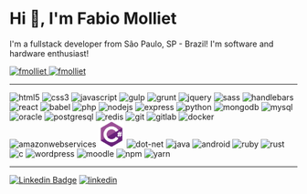 <h1>  Hi 👋, I'm Fabio Molliet</h1>

I'm a fullstack developer from São Paulo, SP - Brazil! I'm software and hardware enthusiast!

<a href="https://github.com/anuraghazra/github-readme-stats">
  <img src="https://github-readme-stats.vercel.app/api?username=fmolliet&show_icons=true&theme=dracula&count_private=true&include_all_commits=true" alt="fmolliet" />
  <img src="https://github-readme-stats.vercel.app/api/top-langs/?username=fmolliet&layout=compact" alt="fmolliet">
</a>

----

<div>
<!-- Main FRONTEND basics -->
<img src="https://devicons.github.io/devicon/devicon.git/icons/html5/html5-original-wordmark.svg" alt="html5" width="45" height="45"/>
<img src="https://devicons.github.io/devicon/devicon.git/icons/css3/css3-original-wordmark.svg" alt="css3" width="45" height="45"/>
<img src="https://devicons.github.io/devicon/devicon.git/icons/javascript/javascript-original.svg" alt="javascript" width="45" height="45"/> 
<!-- Main FRONTEND advanced -->
<img src="https://devicons.github.io/devicon/devicon.git/icons/gulp/gulp-plain.svg" alt="gulp" width="45" height="45"/>
<img src="https://devicons.github.io/devicon/devicon.git/icons/grunt/grunt-original.svg" alt="grunt" width="45" height="45"/>
<img src="https://devicons.github.io/devicon/devicon.git/icons/jquery/jquery-plain-wordmark.svg" alt="jquery" width="45" height="45"/>
<img src="https://devicons.github.io/devicon/devicon.git/icons/sass/sass-original.svg" alt="sass" width="45" height="45"/>
<img src="https://devicons.github.io/devicon/devicon.git/icons/handlebars/handlebars-original.svg" alt="handlebars" width="45" height="45"/>
<!-- Main FRONTEND FRAMEWORK -->
<img src="https://devicons.github.io/devicon/devicon.git/icons/react/react-original-wordmark.svg" alt="react" width="45" height="45"/>
<img src="https://devicons.github.io/devicon/devicon.git/icons/babel/babel-original.svg" alt="babel" width="45" height="45"/> 
<!-- Main BACKEND advanced -->
<img src="https://devicons.github.io/devicon/devicon.git/icons/php/php-original.svg" alt="php" width="45" height="45"/>
<img src="https://devicons.github.io/devicon/devicon.git/icons/nodejs/nodejs-original-wordmark.svg" alt="nodejs" width="45" height="45"/> 
<img src="https://devicons.github.io/devicon/devicon.git/icons/express/express-original-wordmark.svg" alt="express" width="45" height="45"/>
<img src="https://devicons.github.io/devicon/devicon.git/icons/python/python-original.svg" alt="python" width="45" height="45"/> 
<!-- Main DATABASE advanced -->
<img src="https://devicons.github.io/devicon/devicon.git/icons/mongodb/mongodb-original-wordmark.svg" alt="mongodb" width="45" height="45"/> 
<img src="https://devicons.github.io/devicon/devicon.git/icons/mysql/mysql-original-wordmark.svg" alt="mysql" width="45" height="45"/> 
<img src="https://devicons.github.io/devicon/devicon.git/icons/oracle/oracle-original.svg" alt="oracle" width="45" height="45"/> 
<img src="https://devicons.github.io/devicon/devicon.git/icons/postgresql/postgresql-original-wordmark.svg" alt="postgresql" width="45" height="45"/> 
<img src="https://devicons.github.io/devicon/devicon.git/icons/redis/redis-original-wordmark.svg" alt="redis" width="45" height="45"/> 
<!-- Main Cloud / infra -->
<img src="https://devicons.github.io/devicon/devicon.git/icons/git/git-original.svg" alt="git" width="45" height="45"/> 
<img src="https://devicons.github.io/devicon/devicon.git/icons/gitlab/gitlab-original.svg" alt="gitlab" width="45" height="45"/>
<img src="https://devicons.github.io/devicon/devicon.git/icons/docker/docker-original-wordmark.svg" alt="docker" width="45" height="45"/>
<img src="https://devicons.github.io/devicon/devicon.git/icons/amazonwebservices/amazonwebservices-original-wordmark.svg" alt="amazonwebservices" width="45" height="45"/>
<!--  Other languages  -->
<img src="https://github.com/devicons/devicon/blob/master/icons/csharp/csharp-original.svg" alt="CSharp" width="45" height="45"/>
<img src="https://devicons.github.io/devicon/devicon.git/icons/dot-net/dot-net-original-wordmark.svg" alt="dot-net" width="45" height="45"/>
<img src="https://devicons.github.io/devicon/devicon.git/icons/java/java-original.svg" alt="java" width="45" height="45"/>
<img src="https://devicons.github.io/devicon/devicon.git/icons/android/android-plain.svg" alt="android" width="45" height="45"/>
<img src="https://devicons.github.io/devicon/devicon.git/icons/ruby/ruby-original-wordmark.svg" alt="ruby" width="45" height="45"/>	
<img src="https://devicons.github.io/devicon/devicon.git/icons/rust/rust-plain.svg" alt="rust" width="45" height="45"/>
<img src="https://devicons.github.io/devicon/devicon.git/icons/c/c-original.svg" alt="c" width="45" height="45"/>
<!--  Other FRAMEWORKS  -->
<img src="https://devicons.github.io/devicon/devicon.git/icons/wordpress/wordpress-plain.svg" alt="wordpress" width="45" height="45"/>
<img src="https://devicons.github.io/devicon/devicon.git/icons/moodle/moodle-original.svg" alt="moodle" width="45" height="45"/> 
<!-- Package Manager -->
<img src="https://devicons.github.io/devicon/devicon.git/icons/npm/npm-original-wordmark.svg" alt="npm" width="45" height="45"/> 
<img src="https://devicons.github.io/devicon/devicon.git/icons/yarn/yarn-original.svg" alt="yarn" width="45" height="45"/> 
<!-- Others -->

</div>

----

[![Linkedin Badge](https://img.shields.io/badge/-fabiomolliet-blue?style=flat-square&logo=Linkedin&logoColor=white&link=https://www.linkedin.com/in/fabiomolliet/)](https://www.linkedin.com/in/fabiomolliet/)
<a href="https://www.linkedin.com/in/fabiomolliet/">
<img src="https://devicons.github.io/devicon/devicon.git/icons/linkedin/linkedin-original.svg" alt="linkedin" width="45" height="45"/>
</a>
